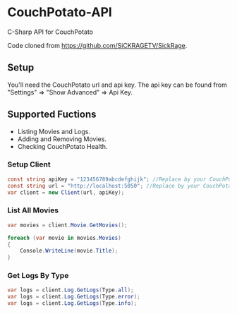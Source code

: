 # CouchPotato-API
C-Sharp API for CouchPotato

Code cloned from https://github.com/SiCKRAGETV/SickRage.

## Setup
You'll need the CouchPotato url and api key. The api key can be found from "Settings" => "Show Advanced" => Api Key.

## Supported Fuctions
+ Listing Movies and Logs.
+ Adding and Removing Movies.
+ Checking CouchPotato Health.

### Setup Client

```c#
const string apiKey = "123456789abcdefghijk"; //Replace by your CouchPotato API Key.
const string url = "http://localhost:5050"; //Replace by your CouchPotato Hostname or IP.
var client = new Client(url, apiKey);
```

### List All Movies
```c#
var movies = client.Movie.GetMovies();

foreach (var movie in movies.Movies)
{
    Console.WriteLine(movie.Title);
}
```

### Get Logs By Type
```c#
var logs = client.Log.GetLogs(Type.all);
var logs = client.Log.GetLogs(Type.error);
var logs = client.Log.GetLogs(Type.info);
```
